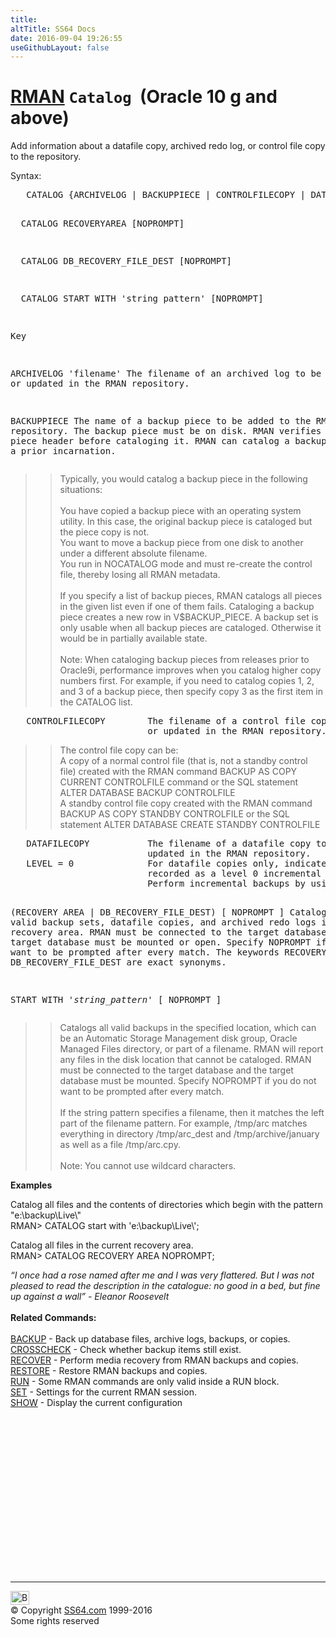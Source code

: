 ```yaml
---
title:
altTitle: SS64 Docs
date: 2016-09-04 19:26:55
useGithubLayout: false
---
```

<!-- #BeginLibraryItem "/Library/head_ora.lbi" --><!-- #EndLibraryItem --><h1><a href="rman.html">RMAN</a> <code>Catalog</code> &nbsp;(Oracle 10 g and above) </h1> 
<p>Add information about a datafile copy, archived redo log, or control file copy to the repository.</p>
<p>Syntax:</p>
<pre>&nbsp;  CATALOG {ARCHIVELOG | BACKUPPIECE | CONTROLFILECOPY | DATAFILECOPY} '<i>FileName</i>'… [LEVEL = <i>Integer</i>];

&nbsp;  CATALOG RECOVERYAREA [NOPROMPT]

&nbsp;  CATALOG DB_RECOVERY_FILE_DEST [NOPROMPT]

&nbsp;  CATALOG START WITH 'string pattern' [NOPROMPT]

Key

   ARCHIVELOG 'filename'  The filename of an archived log to be added to
                          or updated in the RMAN repository.

   BACKUPPIECE            The name of a backup piece to be added to the RMAN repository.
                          The backup piece must be on disk.
                          RMAN verifies the backup piece header before cataloging it. RMAN can catalog a backup piece from a prior incarnation.
</pre>
<blockquote>
<blockquote>
<p>Typically, you would catalog a backup piece in the following situations:<br>
<br>
You have copied a backup piece with an operating system utility. In this case, the original backup piece is cataloged but the piece copy is not.<br>
You want to move a backup piece from one disk to another under a different absolute filename.<br>
You run in NOCATALOG mode and must re-create the control file, thereby losing all RMAN metadata.<br>
<br>
If you specify a list of backup pieces, RMAN catalogs all pieces in the given list even if one of them fails. Cataloging a backup piece creates a new row in V$BACKUP_PIECE. A backup set is only usable when all backup pieces are cataloged. Otherwise it would be in partially available state.<br>
<br>
Note: When cataloging backup pieces from releases prior to Oracle9i, performance improves when you catalog higher copy numbers first. For example, if you need to catalog copies 1, 2, and 3 of a backup piece, then specify copy 3 as the first item in the CATALOG list.</p>
</blockquote>
</blockquote>
<pre>   CONTROLFILECOPY        The filename of a control file copy to be added to
                          or updated in the RMAN repository.</pre>
<blockquote>
<blockquote>
<p>The control file copy can be:<br>
A copy of a normal control file (that is, not a standby control file) created with the RMAN command BACKUP AS COPY CURRENT CONTROLFILE command or the SQL statement ALTER DATABASE BACKUP CONTROLFILE<br>
A standby control file copy created with the RMAN command BACKUP AS COPY STANDBY CONTROLFILE or the SQL statement ALTER DATABASE CREATE STANDBY CONTROLFILE</p>
</blockquote>
</blockquote>
<pre>   DATAFILECOPY           The filename of a datafile copy to be added to or
                          updated in the RMAN repository.
   LEVEL = 0              For datafile copies only, indicates that the copy should be
                          recorded as a level 0 incremental backup.
                          Perform incremental backups by using this datafile copy as the base level 0 backup.

   (RECOVERY AREA |
   DB_RECOVERY_FILE_DEST)
   [ NOPROMPT ]           Catalog all valid backup sets, datafile copies, and
                          archived redo logs in the flash recovery area.
                          RMAN must be connected to the target database and the target database
                          must be mounted or open.
                          Specify NOPROMPT if you do not want to be prompted after every match.
                          The keywords RECOVERY AREA and DB_RECOVERY_FILE_DEST are exact synonyms.

   START WITH '<i>string_pattern</i>' [ NOPROMPT ]
</pre>
<blockquote>
<blockquote>
<p>Catalogs all valid backups in the specified location, which can be an Automatic Storage Management disk group, Oracle Managed Files directory, or part of a filename. RMAN will report any files in the disk location that cannot be cataloged. RMAN must be connected to the target database and the target database must be mounted. Specify NOPROMPT if you do not want to be prompted after every match.<br>
<br>
If the string pattern specifies a filename, then it matches the left part of the filename pattern. For example, /tmp/arc matches everything in directory /tmp/arc_dest and /tmp/archive/january as well as a file /tmp/arc.cpy.<br>
<br>
Note: You cannot use wildcard characters.</p>
</blockquote>
</blockquote>
<p><b>Examples</b></p>
<p>Catalog all files and the contents of directories which begin with the pattern "e:\backup\Live\"<br>
<span class="code">RMAN&gt; CATALOG start with 'e:\backup\Live\';</span></p>
<p>Catalog all files in the current recovery area.<br>
<span class="code">RMAN&gt; CATALOG RECOVERY AREA NOPROMPT;</span></p>
<p><i>“I once had a rose named after me and I was very flattered. But I was not pleased to read the description in the catalogue: no good in a bed, but fine up against a wall” - Eleanor Roosevelt</i><br>
<br>
<b>Related Commands:</b><br>
<br>
 <a href="rman_backup.html">BACKUP</a> - Back up database files, archive logs, backups, or copies. <a href="rman_change.html"><br>
</a><a href="rman_crosscheck.html">
CROSSCHECK</a> - Check whether backup items still exist. <a href="rman_delete.html"><br>
</a><a href="rman_recover.html">
RECOVER</a> - Perform media recovery from RMAN backups and copies. <a href="rman_report.html"><br>
</a><a href="rman_restore.html">
RESTORE</a> - Restore RMAN backups and copies. <a href="rman_run.html"><br>
RUN</a> - Some RMAN commands are only valid inside a RUN block. <a href="rman_set.html"><br>
SET</a> - Settings for the current RMAN session. <a href="rman_show.html"><br>
SHOW</a> - Display the current configuration</p><!-- #BeginLibraryItem "/Library/foot_ora.lbi" --><p>
<!-- oracle-footer -->
<ins class="adsbygoogle" style="display:inline-block;width:300px;height:250px" data-ad-client="ca-pub-6140977852749469" data-ad-slot="4275490898"></ins>
<script>
(adsbygoogle = window.adsbygoogle || []).push({});
</script></p>
<hr>
<div id="bl" class="footer"><a href="rman_catalog.html#"><img src="../images/top.png" width="30" height="22" alt="Back to the Top"></a></div>
<div id="br" class="footer, tagline">© Copyright <a href="../index.html">SS64.com</a> 1999-2016<br>
Some rights reserved</div><!-- #EndLibraryItem --><p></p>



